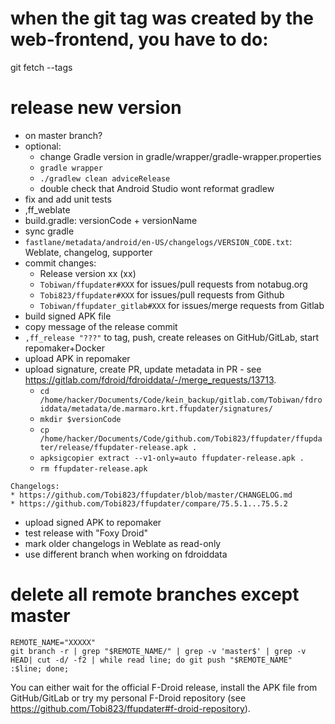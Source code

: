 # when the git tag was created by the web-frontend, you have to do:

git fetch --tags

# release new version

- on master branch?
- optional:
  - change Gradle version in gradle/wrapper/gradle-wrapper.properties
  - `gradle wrapper`
  - `./gradlew clean adviceRelease`
  - double check that Android Studio wont reformat gradlew
- fix and add unit tests
- ,ff_weblate
- build.gradle: versionCode + versionName
- sync gradle
- `fastlane/metadata/android/en-US/changelogs/VERSION_CODE.txt`: Weblate, changelog, supporter
- commit changes:
  - Release version xx (xx)
  - `Tobiwan/ffupdater#XXX` for issues/pull requests from notabug.org
  - `Tobi823/ffupdater#XXX` for issues/pull requests from Github
  - `Tobiwan/ffupdater_gitlab#XXX` for issues/merge requests from Gitlab
- build signed APK file
- copy message of the release commit
- `,ff_release "???"` to tag, push, create releases on GitHub/GitLab, start repomaker+Docker
- upload APK in repomaker
- upload signature, create PR, update metadata in PR -
  see https://gitlab.com/fdroid/fdroiddata/-/merge_requests/13713.
  - `cd /home/hacker/Documents/Code/kein_backup/gitlab.com/Tobiwan/fdroiddata/metadata/de.marmaro.krt.ffupdater/signatures/`
  - `mkdir $versionCode`
  - `cp /home/hacker/Documents/Code/github.com/Tobi823/ffupdater/ffupdater/release/ffupdater-release.apk .`
  - `apksigcopier extract --v1-only=auto ffupdater-release.apk .`
  - `rm ffupdater-release.apk`

```
Changelogs:
* https://github.com/Tobi823/ffupdater/blob/master/CHANGELOG.md
* https://github.com/Tobi823/ffupdater/compare/75.5.1...75.5.2
```

- upload signed APK to repomaker
- test release with "Foxy Droid"
- mark older changelogs in Weblate as read-only
- use different branch when working on fdroiddata

# delete all remote branches except master

````
REMOTE_NAME="XXXXX"
git branch -r | grep "$REMOTE_NAME/" | grep -v 'master$' | grep -v HEAD| cut -d/ -f2 | while read line; do git push "$REMOTE_NAME" :$line; done;
````

You can either wait for the official F-Droid release, install the APK file from GitHub/GitLab or try my
personal F-Droid repository (see https://github.com/Tobi823/ffupdater#f-droid-repository).